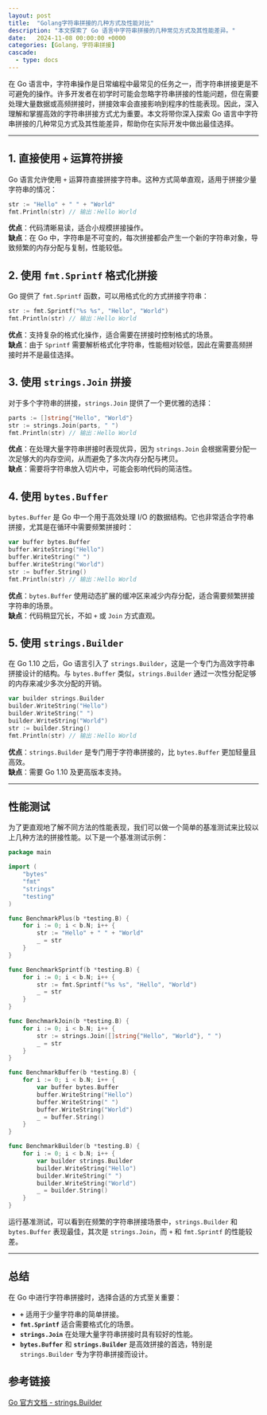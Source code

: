 ```yaml
---
layout: post
title:  "Golang字符串拼接的几种方式及性能对比"
description: "本文探索了 Go 语言中字符串拼接的几种常见方式及其性能差异。"
date:   2024-11-08 00:00:00 +0000
categories: [Golang，字符串拼接]
cascade:
  - type: docs
---
```



在 Go 语言中，字符串操作是日常编程中最常见的任务之一，而字符串拼接更是不可避免的操作。许多开发者在初学时可能会忽略字符串拼接的性能问题，但在需要处理大量数据或高频拼接时，拼接效率会直接影响到程序的性能表现。因此，深入理解和掌握高效的字符串拼接方式尤为重要。本文将带你深入探索 Go 语言中字符串拼接的几种常见方式及其性能差异，帮助你在实际开发中做出最佳选择。

---

## 1. 直接使用 `+` 运算符拼接

Go 语言允许使用 `+` 运算符直接拼接字符串。这种方式简单直观，适用于拼接少量字符串的情况：

```go
str := "Hello" + " " + "World"
fmt.Println(str) // 输出：Hello World
```

**优点**：代码清晰易读，适合小规模拼接操作。  
**缺点**：在 Go 中，字符串是不可变的，每次拼接都会产生一个新的字符串对象，导致频繁的内存分配与复制，性能较低。

## 2. 使用 `fmt.Sprintf` 格式化拼接

Go 提供了 `fmt.Sprintf` 函数，可以用格式化的方式拼接字符串：

```go
str := fmt.Sprintf("%s %s", "Hello", "World")
fmt.Println(str) // 输出：Hello World
```

**优点**：支持复杂的格式化操作，适合需要在拼接时控制格式的场景。  
**缺点**：由于 `Sprintf` 需要解析格式化字符串，性能相对较低，因此在需要高频拼接时并不是最佳选择。

## 3. 使用 `strings.Join` 拼接

对于多个字符串的拼接，`strings.Join` 提供了一个更优雅的选择：

```go
parts := []string{"Hello", "World"}
str := strings.Join(parts, " ")
fmt.Println(str) // 输出：Hello World
```

**优点**：在处理大量字符串拼接时表现优异，因为 `strings.Join` 会根据需要分配一次足够大的内存空间，从而避免了多次内存分配与拷贝。  
**缺点**：需要将字符串放入切片中，可能会影响代码的简洁性。

## 4. 使用 `bytes.Buffer`

`bytes.Buffer` 是 Go 中一个用于高效处理 I/O 的数据结构。它也非常适合字符串拼接，尤其是在循环中需要频繁拼接时：

```go
var buffer bytes.Buffer
buffer.WriteString("Hello")
buffer.WriteString(" ")
buffer.WriteString("World")
str := buffer.String()
fmt.Println(str) // 输出：Hello World
```

**优点**：`bytes.Buffer` 使用动态扩展的缓冲区来减少内存分配，适合需要频繁拼接字符串的场景。  
**缺点**：代码稍显冗长，不如 `+` 或 `Join` 方式直观。

## 5. 使用 `strings.Builder`

在 Go 1.10 之后，Go 语言引入了 `strings.Builder`，这是一个专门为高效字符串拼接设计的结构。与 `bytes.Buffer` 类似，`strings.Builder` 通过一次性分配足够的内存来减少多次分配的开销。

```go
var builder strings.Builder
builder.WriteString("Hello")
builder.WriteString(" ")
builder.WriteString("World")
str := builder.String()
fmt.Println(str) // 输出：Hello World
```

**优点**：`strings.Builder` 是专门用于字符串拼接的，比 `bytes.Buffer` 更加轻量且高效。  
**缺点**：需要 Go 1.10 及更高版本支持。

---

## 性能测试

为了更直观地了解不同方法的性能表现，我们可以做一个简单的基准测试来比较以上几种方法的拼接性能。以下是一个基准测试示例：

```go
package main

import (
    "bytes"
    "fmt"
    "strings"
    "testing"
)

func BenchmarkPlus(b *testing.B) {
    for i := 0; i < b.N; i++ {
        str := "Hello" + " " + "World"
        _ = str
    }
}

func BenchmarkSprintf(b *testing.B) {
    for i := 0; i < b.N; i++ {
        str := fmt.Sprintf("%s %s", "Hello", "World")
        _ = str
    }
}

func BenchmarkJoin(b *testing.B) {
    for i := 0; i < b.N; i++ {
        str := strings.Join([]string{"Hello", "World"}, " ")
        _ = str
    }
}

func BenchmarkBuffer(b *testing.B) {
    for i := 0; i < b.N; i++ {
        var buffer bytes.Buffer
        buffer.WriteString("Hello")
        buffer.WriteString(" ")
        buffer.WriteString("World")
        _ = buffer.String()
    }
}

func BenchmarkBuilder(b *testing.B) {
    for i := 0; i < b.N; i++ {
        var builder strings.Builder
        builder.WriteString("Hello")
        builder.WriteString(" ")
        builder.WriteString("World")
        _ = builder.String()
    }
}
```

运行基准测试，可以看到在频繁的字符串拼接场景中，`strings.Builder` 和 `bytes.Buffer` 表现最佳，其次是 `strings.Join`，而 `+` 和 `fmt.Sprintf` 的性能较差。

---

## 总结

在 Go 中进行字符串拼接时，选择合适的方式至关重要：

- **`+`** 适用于少量字符串的简单拼接。
- **`fmt.Sprintf`** 适合需要格式化的场景。
- **`strings.Join`** 在处理大量字符串拼接时具有较好的性能。
- **`bytes.Buffer`** 和 **`strings.Builder`** 是高效拼接的首选，特别是 `strings.Builder` 专为字符串拼接而设计。

## 参考链接
[Go 官方文档 - strings.Builder](https://golang.org/pkg/strings/#Builder)
